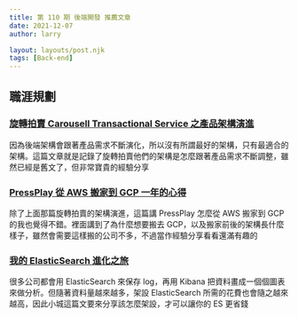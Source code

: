 ```yaml
---
title: 第 110 期 後端開發 推薦文章
date: 2021-12-07
author: larry

layout: layouts/post.njk
tags: [Back-end]
---
```


## 職涯規劃
<!-- summary -->
### [旋轉拍賣 Carousell Transactional Service 之產品架構演進](https://medium.com/carousell-insider/%E6%97%8B%E8%BD%89%E6%8B%8D%E8%B3%A3-carousell-transactional-service%E4%B9%8B%E7%94%A2%E5%93%81%E6%9E%B6%E6%A7%8B%E6%BC%94%E9%80%B2-a46bf210d80e)

因為後端架構會跟著產品需求不斷演化，所以沒有所謂最好的架構，只有最適合的架構。這篇文章就是記錄了旋轉拍賣他們的架構是怎麼跟著產品需求不斷調整，雖然已經是舊文了，但非常寶貴的經驗分享
<!-- summary -->

### [PressPlay 從 AWS 搬家到 GCP 一年的心得](https://medium.com/@raguhnlee/pressplay%E5%BE%9Eaws%E6%90%AC%E5%AE%B6%E5%88%B0gcp%E4%B8%80%E5%B9%B4%E7%9A%84%E5%BF%83%E5%BE%97-1a00e847b3c0)

除了上面那篇旋轉拍賣的架構演進，這篇講 PressPlay 怎麼從 AWS 搬家到 GCP 的我也覺得不錯。裡面講到了為什麼想要搬去 GCP，以及搬家前後的架構長什麼樣子，雖然會需要這樣搬的公司不多，不過當作經驗分享看看還滿有趣的

### [我的 ElasticSearch 進化之旅](https://medium.com/starbugs/%E6%88%91%E7%9A%84-elasticsearch-log-%E6%94%B6%E9%9B%86%E4%B9%8B%E6%97%85-39016c3b9a29)

很多公司都會用 ElasticSearch 來保存 log，再用 Kibana 把資料畫成一個個圖表來做分析。但隨著資料量越來越多，架設 ElasticSearch 所需的花費也會隨之越來越高，因此小城這篇文要來分享該怎麼架設，才可以讓你的 ES 更省錢
